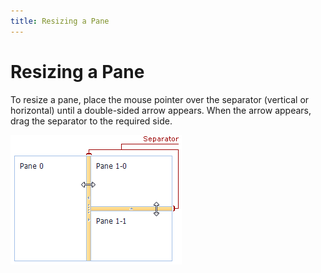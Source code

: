 ```yaml
---
title: Resizing a Pane
---
```

# Resizing a Pane
To resize a pane, place the mouse pointer over the separator (vertical or horizontal) until a double-sided arrow appears. When the arrow appears, drag the separator to the required side.

![ASPxSplitter-Separator](../../images/Img11026.png)